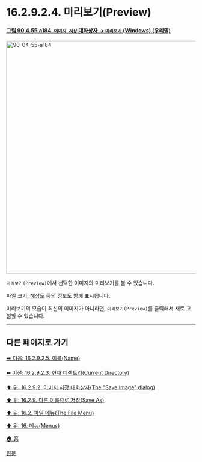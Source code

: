 # 16.2.9.2.4. 미리보기(Preview)

<a id="90-04-55-a184"></a>

#### [그림 90.4.55.a184. `이미지 저장` 대화상자 → `미리보기` (Windows) (우리말)](./90-04-0055-save_image.md#90-04-55-a184)
<img width="707" height="619" alt="90-04-55-a184" src="https://github.com/user-attachments/assets/da526225-1b31-42dd-b3c2-4fa13ef9887e" />

`미리보기(Preview)`에서 선택한 이미지의 미리보기를 볼 수 있습니다.

파일 크기, [해상도](./19-glossaryx-resolution.md) 등의 정보도 함께 표시됩니다.

미리보기의 모습이 최신의 이미지가 아니라면, `미리보기(Preview)`를 클릭해서 새로 고침할 수 있습니다.

***

## 다른 페이지로 가기

[➡️ 다음: 16.2.9.2.5. 이름(Name)](./16-02-09-02-05-name.md)

[⬅️ 이전: 16.2.9.2.3. 현재 디렉토리(Current Directory)](./16-02-09-02-03-current_directory.md)

[⬆️ 위: 16.2.9.2. 이미지 저장 대화상자(The "Save Image" dialog)](./16-02-09-02-00-the_save_image_dialog.md)

[⬆️ 위: 16.2.9. 다른 이름으로 저장(Save As)](./16-02-09-00-save-as.md)

[⬆️ 위: 16.2. 파일 메뉴(The File Menu)](./16-02-00-the-file-menu.md)

[⬆️ 위: 16. 메뉴(Menus)](./16-00-menus.md)

[🏠 홈](./00-home.md)

[원문](https://docs.gimp.org/2.10/ko/gimp-file-save-as.html#idm23149)